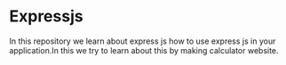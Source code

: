 # Expressjs
In this repository we learn about express js how to use express js in your application.In this we try to learn about this by making calculator website.
